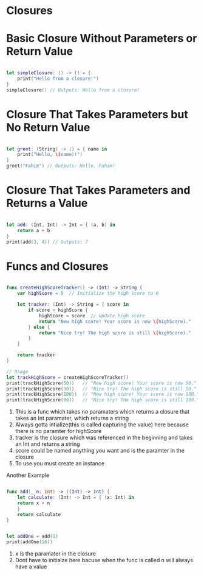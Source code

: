 # Closures

# Basic Closure Without Parameters or Return Value

```swift

let simpleClosure: () -> () = {
    print("Hello from a closure!")
}
simpleClosure() // Outputs: Hello from a closure!

```

# Closure That Takes Parameters but No Return Value

```swift

let greet: (String) -> () = { name in
    print("Hello, \(name)!")
}
greet("Fahim") // Outputs: Hello, Fahim!

```

# Closure That Takes Parameters and Returns a Value

```swift

let add: (Int, Int) -> Int = { (a, b) in
    return a + b
}
print(add(3, 4)) // Outputs: 7

```

# Funcs and Closures

```swift

func createHighScoreTracker() -> (Int) -> String {
    var highScore = 0  // Initialize the high score to 0

    let tracker: (Int) -> String = { score in
        if score > highScore {
            highScore = score  // Update high score
            return "New high score! Your score is now \(highScore)."
        } else {
            return "Nice try! The high score is still \(highScore)."
        }
    }

    return tracker
}

// Usage
let trackHighScore = createHighScoreTracker()
print(trackHighScore(50))   // "New high score! Your score is now 50."
print(trackHighScore(30))   // "Nice try! The high score is still 50."
print(trackHighScore(100))  // "New high score! Your score is now 100."
print(trackHighScore(90))   // "Nice try! The high score is still 100."

```

1. This is a func which takes no paramaters which returns a closure that takes an Int paramater, which returns a string
2. Always gotta intialize(this is called capturing the value) here because there is no paramter for highScore 
3. tracker is the closure which was referenced in the beginning and takes an Int and returns a string
4. score could be named anything you want and is the paramter in the closure
5. To use you must create an instance



Another Example

```swift

func add(_ n: Int) -> ((Int) -> Int) {
    let calculate: (Int) -> Int = { (x: Int) in
    return x + n
    }
    return calculate
}


let addOne = add(1)
print(addOne(10))

```

1. x is the paramater in the closure
2. Dont have to initialze here bacuse when the func is called n will always have a value
